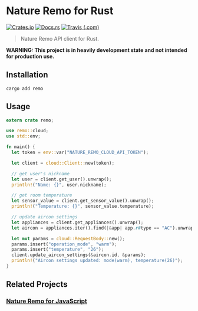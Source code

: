 # Nature Remo for Rust

[![Crates.io](https://img.shields.io/crates/v/remo)](https://crates.io/crates/remo)
[![Docs.rs](https://docs.rs/remo/badge.svg)](https://docs.rs/remo)
[![Travis (.com)](https://img.shields.io/travis/com/uetchy/nature-remo-rs)](https://travis-ci.com/uetchy/nature-remo-rs)

> Nature Remo API client for Rust.

**WARNING: This project is in heavily development state and not intended for production use.**

## Installation

```
cargo add remo
```

## Usage

```rust
extern crate remo;

use remo::cloud;
use std::env;

fn main() {
  let token = env::var("NATURE_REMO_CLOUD_API_TOKEN");

  let client = cloud::Client::new(token);

  // get user's nickname
  let user = client.get_user().unwrap();
  println!("Name: {}", user.nickname);

  // get room temperature
  let sensor_value = client.get_sensor_value().unwrap();
  println!("Temperature: {}", sensor_value.temperature);

  // update aircon settings
  let appliances = client.get_appliances().unwrap();
  let aircon = appliances.iter().find(|&app| app.r#type == "AC").unwrap();

  let mut params = cloud::RequestBody::new();
  params.insert("operation_mode", "warm");
  params.insert("temperature", "26");
  client.update_aircon_settings(&aircon.id, &params);
  println!("Aircon settings updated: mode(warm), temperature(26)");
}
```

## Related Projects

### [Nature Remo for JavaScript](https://github.com/uetchy/nature-remo)
